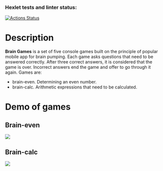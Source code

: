 ### Hexlet tests and linter status:

[![Actions Status](https://github.com/GhostJoker111/fullstack-javascript-project-44/workflows/hexlet-check/badge.svg)](https://github.com/GhostJoker111/fullstack-javascript-project-44/actions)
# Description
**Brain Games** is a set of five console games built on the principle of popular mobile app for brain pumping. Each game asks questions that need to be answered correctly. After three correct answers, it is considered that the game is over. Incorrect answers end the game and offer to go through it again. Games are:
- brain-even. Determining an even number.
- brain-calc. Arithmetic expressions that need to be calculated.

# Demo of games

## Brain-even
<a href="https://asciinema.org/a/583108" target="_blank"><img src="https://asciinema.org/a/583108.svg" /></a>

## Brain-calc
<a href="https://asciinema.org/a/YHKoIhky2dLHVyX43Pfoa6RHE" target="_blank"><img src="https://asciinema.org/a/YHKoIhky2dLHVyX43Pfoa6RHE.svg" /></a>
